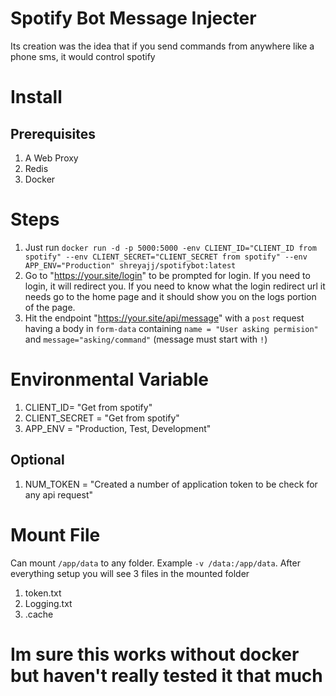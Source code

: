 # Spotify Bot Message Injecter
Its creation was the idea that if you send commands from anywhere like a phone sms, it would
control spotify

# Install
## Prerequisites 
1. A Web Proxy
2. Redis
3. Docker

# Steps
1. Just run `docker run -d -p 5000:5000 -env CLIENT_ID="CLIENT_ID from spotify" --env CLIENT_SECRET="CLIENT_SECRET from spotify" --env APP_ENV="Production" shreyajj/spotifybot:latest`
2. Go to "https://your.site/login" to be prompted for login. If you need to login, it will redirect you. If you need to know what the login redirect url it needs go to the home page and it should show you on the logs portion of the page.
3. Hit the endpoint "https://your.site/api/message" with a `post` request having a body in `form-data` containing `name = "User asking permision"` and `message="asking/command"` (message must start with `!`)

# Environmental Variable
1. CLIENT_ID= "Get from spotify"
2. CLIENT_SECRET = "Get from spotify"
3. APP_ENV = "Production, Test, Development"

## Optional
1. NUM_TOKEN = "Created a number of application token to be check for any api request"

# Mount File
Can mount `/app/data` to any folder. Example `-v /data:/app/data`. 
After everything setup you will see 3 files in the mounted folder
1. token.txt
2. Logging.txt
3. .cache

# Im sure this works without docker but haven't really tested it that much


